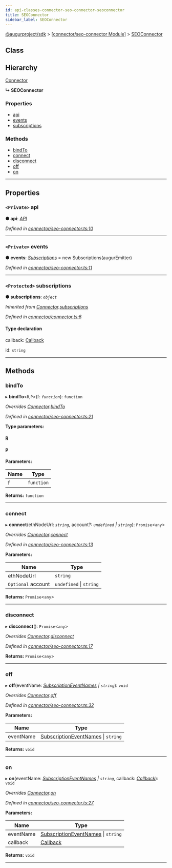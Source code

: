 ```yaml
---
id: api-classes-connector-seo-connector-seoconnector
title: SEOConnector
sidebar_label: SEOConnector
---
```


[@augurproject/sdk](api-readme.md) > [[connector/seo-connector Module]](api-modules-connector-seo-connector-module.md) > [SEOConnector](api-classes-connector-seo-connector-seoconnector.md)

## Class

## Hierarchy

 [Connector](api-classes-connector-connector-connector.md)

**↳ SEOConnector**

### Properties

* [api](api-classes-connector-seo-connector-seoconnector.md#api)
* [events](api-classes-connector-seo-connector-seoconnector.md#events)
* [subscriptions](api-classes-connector-seo-connector-seoconnector.md#subscriptions)

### Methods

* [bindTo](api-classes-connector-seo-connector-seoconnector.md#bindto)
* [connect](api-classes-connector-seo-connector-seoconnector.md#connect)
* [disconnect](api-classes-connector-seo-connector-seoconnector.md#disconnect)
* [off](api-classes-connector-seo-connector-seoconnector.md#off)
* [on](api-classes-connector-seo-connector-seoconnector.md#on)

---

## Properties

<a id="api"></a>

### `<Private>` api

**● api**: *[API](api-classes-state-getter-api-api.md)*

*Defined in [connector/seo-connector.ts:10](https://github.com/AugurProject/augur/blob/06e47ad207/packages/augur-sdk/src/connector/seo-connector.ts#L10)*

___
<a id="events"></a>

### `<Private>` events

**● events**: *[Subscriptions](api-classes-subscriptions-subscriptions.md)* =  new Subscriptions(augurEmitter)

*Defined in [connector/seo-connector.ts:11](https://github.com/AugurProject/augur/blob/06e47ad207/packages/augur-sdk/src/connector/seo-connector.ts#L11)*

___
<a id="subscriptions"></a>

### `<Protected>` subscriptions

**● subscriptions**: *`object`*

*Inherited from [Connector](api-classes-connector-connector-connector.md).[subscriptions](api-classes-connector-connector-connector.md#subscriptions)*

*Defined in [connector/connector.ts:6](https://github.com/AugurProject/augur/blob/06e47ad207/packages/augur-sdk/src/connector/connector.ts#L6)*

#### Type declaration

[event: `string`]: `object`

 callback: [Callback](api-modules-connector-connector-module.md#callback)

 id: `string`

___

## Methods

<a id="bindto"></a>

###  bindTo

▸ **bindTo**<`R`,`P`>(f: *`function`*): `function`

*Overrides [Connector](api-classes-connector-connector-connector.md).[bindTo](api-classes-connector-connector-connector.md#bindto)*

*Defined in [connector/seo-connector.ts:21](https://github.com/AugurProject/augur/blob/06e47ad207/packages/augur-sdk/src/connector/seo-connector.ts#L21)*

**Type parameters:**

#### R 
#### P 
**Parameters:**

| Name | Type |
| ------ | ------ |
| f | `function` |

**Returns:** `function`

___
<a id="connect"></a>

###  connect

▸ **connect**(ethNodeUrl: *`string`*, account?: *`undefined` \| `string`*): `Promise`<`any`>

*Overrides [Connector](api-classes-connector-connector-connector.md).[connect](api-classes-connector-connector-connector.md#connect)*

*Defined in [connector/seo-connector.ts:13](https://github.com/AugurProject/augur/blob/06e47ad207/packages/augur-sdk/src/connector/seo-connector.ts#L13)*

**Parameters:**

| Name | Type |
| ------ | ------ |
| ethNodeUrl | `string` |
| `Optional` account | `undefined` \| `string` |

**Returns:** `Promise`<`any`>

___
<a id="disconnect"></a>

###  disconnect

▸ **disconnect**(): `Promise`<`any`>

*Overrides [Connector](api-classes-connector-connector-connector.md).[disconnect](api-classes-connector-connector-connector.md#disconnect)*

*Defined in [connector/seo-connector.ts:17](https://github.com/AugurProject/augur/blob/06e47ad207/packages/augur-sdk/src/connector/seo-connector.ts#L17)*

**Returns:** `Promise`<`any`>

___
<a id="off"></a>

###  off

▸ **off**(eventName: *[SubscriptionEventNames](api-enums-constants-subscriptioneventnames.md) \| `string`*): `void`

*Overrides [Connector](api-classes-connector-connector-connector.md).[off](api-classes-connector-connector-connector.md#off)*

*Defined in [connector/seo-connector.ts:32](https://github.com/AugurProject/augur/blob/06e47ad207/packages/augur-sdk/src/connector/seo-connector.ts#L32)*

**Parameters:**

| Name | Type |
| ------ | ------ |
| eventName | [SubscriptionEventNames](api-enums-constants-subscriptioneventnames.md) \| `string` |

**Returns:** `void`

___
<a id="on"></a>

###  on

▸ **on**(eventName: *[SubscriptionEventNames](api-enums-constants-subscriptioneventnames.md) \| `string`*, callback: *[Callback](api-modules-connector-connector-module.md#callback)*): `void`

*Overrides [Connector](api-classes-connector-connector-connector.md).[on](api-classes-connector-connector-connector.md#on)*

*Defined in [connector/seo-connector.ts:27](https://github.com/AugurProject/augur/blob/06e47ad207/packages/augur-sdk/src/connector/seo-connector.ts#L27)*

**Parameters:**

| Name | Type |
| ------ | ------ |
| eventName | [SubscriptionEventNames](api-enums-constants-subscriptioneventnames.md) \| `string` |
| callback | [Callback](api-modules-connector-connector-module.md#callback) |

**Returns:** `void`

___

